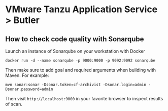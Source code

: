# VMware Tanzu Application Service > Butler

## How to check code quality with Sonarqube

Launch an instance of Sonarqube on your workstation with Docker

```
docker run -d --name sonarqube -p 9000:9000 -p 9092:9092 sonarqube
```

Then make sure to add goal and required arguments when building with Maven. For example:

```
mvn sonar:sonar -Dsonar.token=cf-archivist -Dsonar.login=admin -Dsonar.password=admin
```

Then visit `http://localhost:9000` in your favorite browser to inspect results of scan.